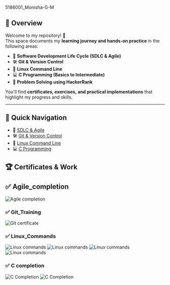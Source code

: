 5186001_Monisha-G-M
## 🌟 Overview

Welcome to my repository! 🚀  
This space documents my **learning journey and hands-on practice** in the following areas:

- 📘 **Software Development Life Cycle (SDLC & Agile)**
- 🛠️ **Git & Version Control**
- 🐧 **Linux Command Line**
- 💻 **C Programming (Basics to Intermediate)**
- 🧪 **Problem Solving using HackerRank**

You'll find **certificates, exercises, and practical implementations** that highlight my progress and skills.

---

## 🚀 Quick Navigation

- 📘 [SDLC & Agile](./Agile_completion.png)
- 🛠️ [Git & Version Control](./git_week2)
- 🐧 [Linux Command Line](./linux_commands)
- 💻 [C Programming](./C%20Completion)
## 🏆 Certificates & Work

## ✅ Agile_completion
![Agile completion](Agile_completion.png)

### ✅ Git_Training
![Git certificate](git_week2/Git_Training.jpg)

### ✅ Linux_Commands
![Linux commands](linux_commands/linux_assesment1.png)
![Linux commands](linux_commands/linux_assesment2.png)
![Linux commands](linux_commands/linux_assesment3.png)
![Linux commands](linux_commands/linux_assesment4.png)


### ✅ C completion
![C Completion](C%20Completion/C_Intermediate.jpg)
![C Completion](C%20Completion/Introduction_to_C.jpg)


